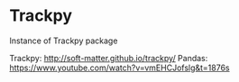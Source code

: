 # Trackpy
Instance of Trackpy package

Trackpy: http://soft-matter.github.io/trackpy/
Pandas: https://www.youtube.com/watch?v=vmEHCJofslg&t=1876s
